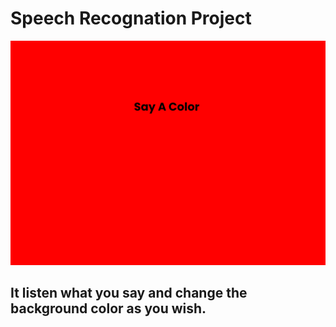 # Speech Recognation Project

<img src='images/listeningapp.png'>

## It listen what you say and change the background color as you wish.